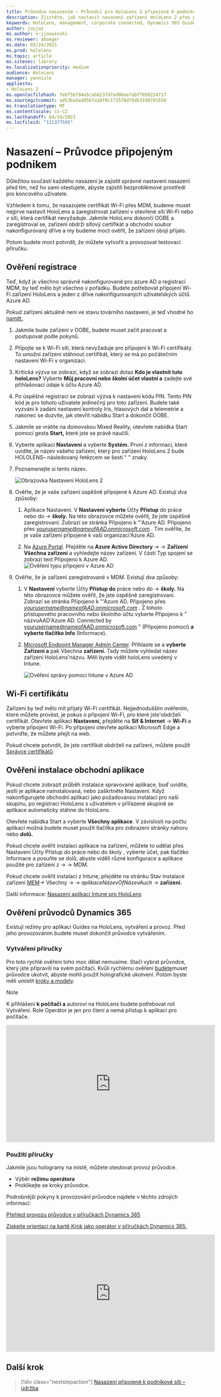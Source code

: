 ```yaml
---
title: Průvodce nasazením – Průvodci pro HoloLens 2 připojené k podnikové síti s Dynamics 365 – nasazení
description: Zjistěte, jak nastavit nasazení zařízení HoloLens 2 přes podnikovou připojenou síť pomocí průvodců Dynamics 365.
keywords: HoloLens, management, corporate connected, Dynamics 365 Guides, AAD, Azure AD, MDM, Mobile Správa zařízení
author: joyjaz
ms.author: v-jjaswinski
ms.reviewer: aboeger
ms.date: 03/24/2021
ms.prod: hololens
ms.topic: article
ms.sitesec: library
ms.localizationpriority: medium
audience: HoloLens
manager: yannisle
appliesto:
- HoloLens 2
ms.openlocfilehash: febf56f94a5cab623fd7ad08ae7abf7050224717
ms.sourcegitcommit: ad53ba5edd567a18f0c172578d78db3190701650
ms.translationtype: MT
ms.contentlocale: cs-CZ
ms.lasthandoff: 04/19/2021
ms.locfileid: "111377595"
---
```

# <a name="deploy---corporate-connected-guide"></a>Nasazení – Průvodce připojeným podnikem

Důležitou součástí každého nasazení je zajistit správné nastavení nasazení před tím, než ho sami otestujete, abyste zajistili bezproblémové prostředí pro koncového uživatele.

Vzhledem k tomu, že nasazujete certifikát Wi-Fi přes MDM, budeme muset nejprve nastavit HoloLens a zaregistrovat zařízení v otevřené síti Wi-Fi nebo v síti, která certifikát nevyžaduje. Jakmile HoloLens dokončí OOBE a zaregistroval se, zařízení obdrží síťový certifikát a obchodní soubor nakonfigurovaný dříve a my budeme moct ověřit, že zařízení obojí přijalo.

Potom budete moct potvrdit, že můžete vytvořit a provozovat testovací příručku.

## <a name="enrollment-validation"></a>Ověření registrace

Teď, když je všechno správně nakonfigurované pro azure AD a registraci MDM, by teď mělo být všechno v pořádku. Budete potřebovat připojení Wi-Fi zařízení HoloLens a jeden z dříve nakonfigurovaných uživatelských účtů Azure AD.

Pokud zařízení aktuálně není ve stavu továrního nastavení, je teď vhodné ho [namítt.](https://docs.microsoft.com/hololens/hololens-recovery#clean-reflash-the-device)

1. Jakmile bude zařízení v OOBE, budete muset začít pracovat a postupovat podle pokynů.

2. Připojte se k Wi-Fi síti, která nevyžaduje pro připojení k Wi-Fi certifikáty. To umožní zařízení stáhnout certifikát, který se má po počátečním nastavení Wi-Fi v organizaci.

3. Kritická výzva se zobrazí, když se zobrazí dotaz **Kdo je vlastnit tuto holoLens?** Vyberte **Můj pracovní nebo školní účet vlastní a** zadejte své přihlašovací údaje k účtu Azure AD.

4. Po úspěšné registraci se zobrazí výzva k nastavení kódu PIN. Tento PIN kód je pro tohoto uživatele jedinečný pro toto zařízení. Budete také vyzváni k zadání nastavení kontroly Iris, hlasových dat a telemetrie a nakonec se dozvíte, jak otevřít nabídku Start a dokončit OOBE.

5. Jakmile se vrátíte na domovskou Mixed Reality, otevřete nabídka Start pomocí gesta **Start,** které jste se právě naučili.

6. Vyberte aplikaci **Nastavení** a vyberte **Systém.** První z informací, které uvidíte, je název vašeho zařízení, který pro zařízení HoloLens 2 bude HOLOLENS– následovaný řetězcem se šesti &quot; &quot; znaky.

7. Poznamenejte si tento název.

    ![Obrazovka Nastavení HoloLens 2](./images/hololens2-settings-about.jpg)

8. Ověřte, že je vaše zařízení úspěšně připojené k Azure AD. Existují dva způsoby:

    1.  Aplikace Nastavení. V **Nastavení vyberte** Účty **Přístup** do práce nebo do  ->  **školy.** Na této obrazovce můžete ověřit, že jste úspěšně zaregistrovaní. Zobrazí se stránka Připojeno k &quot;&#39;Azure AD. Připojeno přes *yourusername@nameofAAD.onmicrosoft.com* . Tím ověříte, že je vaše zařízení připojené k vaší organizaci&#39;Azure AD.

    1. Na [Azure Portal](https://portal.azure.com/#home). Přejděte na **Azure Active Directory**  ->    ->  **Zařízení Všechna zařízení** a vyhledejte název zařízení. V části Typ spojení se zobrazí text Připojeno k Azure AD.
        ![Ověření typu připojení v Azure AD](./images/hololens2-devices-all-devices.png)

9. Ověřte, že je zařízení zaregistrované v MDM. Existují dva způsoby:

    1. V **Nastavení** vyberte Účty **Přístup do** práce nebo do  ->  **školy.** Na této obrazovce můžete ověřit, že jste úspěšně zaregistrovaní. Zobrazí se stránka Připojeno k &quot;&#39;Azure AD. Připojeno přes *yourusername@nameofAAD.onmicrosoft.com* . Z tohoto přístupového pracovního nebo školního účtu vyberte Připojeno k &quot; názvuAAD&#39;Azure AD. Connected by yourusername@nameofAAD.onmicrosoft.com &quot; (Připojeno pomocí) **a vyberte tlačítko Info** (Informace).

    1. [Microsoft Endpoint Manager Admin Center](https://endpoint.microsoft.com/#home). Přihlaste se a **vyberte Zařízení a** pak Všechna **zařízení.** Tady můžete vyhledat název zařízení HoloLens&#39;názvu. Měli byste vidět holoLens uvedený v Intune.

        ![Ověření správy pomocí Intune v Azure AD](./images/hololens2-devices-all-devices2.png)


## <a name="wi-fi-certificate-validation"></a>Wi-Fi certifikátu

Zařízení by teď mělo mít přijatý Wi-Fi certifikát. Nejjednodušším ověřením, které můžete provést, je pokus o připojení Wi-Fi, pro které jste&#39;obdrželi certifikát. Otevřete aplikaci **Nastavení,** přejděte na **Síť &amp; Internet**  ->  **Wi-Fi** a vyberte připojení Wi-Fi. Po připojení otevřete aplikaci Microsoft Edge a potvrďte, že můžete přejít na web.

Pokud chcete potvrdit, že jste certifikát obdrželi na zařízení, můžete použít [Správce certifikátů](https://docs.microsoft.com/hololens/certificate-manager).

## <a name="validate-lob-app-install"></a>Ověření instalace obchodní aplikace

Pokud chcete zobrazit průběh instalace spravované aplikace, buď uvidíte, jestli je aplikace nainstalovaná, nebo zaškrtněte Nastavení. Když nakonfigurujete obchodní aplikaci jako požadovanou instalaci pro naši skupinu, po registraci HoloLens s uživatelem v přiřazené skupině se aplikace automaticky stáhne do HoloLens.

Otevřete nabídka Start a vyberte **Všechny aplikace**. V závislosti na počtu aplikací možná budete muset  použít tlačítka pro zobrazení stránky nahoru nebo **dolů.**

Pokud chcete ověřit instalaci aplikace na zařízení, můžete to udělat přes Nastavení Účty Přístup do práce nebo do školy , vyberte účet, pak tlačítko Informace a posuňte se dolů, abyste viděli různé konfigurace a aplikace použité pro zařízení z  ->    ->  MDM. 

Pokud chcete ověřit instalaci z Intune, přejděte na stránku Stav instalace zařízení [MEM](https://endpoint.microsoft.com/#home)-> Všechny  ->     -> *aplikaceNázevOfNázevAuch*  ->  **zařízení.**

Další informace: [Nasazení aplikací Intune pro HoloLens](https://docs.microsoft.com/hololens/app-deploy-intune)

## <a name="validate-dynamics-365-guides"></a>Ověření průvodců Dynamics 365

Existují režimy pro aplikaci Guides na HoloLens, vytváření a provoz. Před jeho provozováním budete muset dokončit průvodce vytvářením.

### <a name="authoring-the-guide"></a>Vytváření příručky

Pro toto rychlé ověření toho moc dělat nemusíme. Stačí vybrat průvodce, který jste připravili na svém počítači. Kvůli rychlému ověření [budete](https://docs.microsoft.comdynamics365/mixed-reality/guides/hololens-app-anchor)muset průvodce ukotvit, abyste mohli použít holografické ukotvení. Potom byste měli umístit [kroky a modely](https://docs.microsoft.com/dynamics365/mixed-reality/guides/hololens-app-orientation).

>[!NOTE]
> K přihlášení **k počítači a** autorovi na HoloLens budete potřebovat roli Vytváření. Role Operátor je jen pro čtení a nemá přístup k aplikaci pro počítače.

<iframe width="560" height="315" src="https://www.youtube.com/embed/poE7s7_zWDE" frameborder="0" allow="accelerometer; autoplay; clipboard-write; encrypted-media; gyroscope; picture-in-picture" allowfullscreen></iframe>

### <a name="operating-the-guide"></a>Použití příručky

Jakmile jsou hologramy na místě, můžete otestovat provoz průvodce. 
- Výběr **režimu operátora**
- Proklikejte se kroky průvodce.

Podrobnější pokyny k provozování průvodce najdete v těchto zdrojích informací:

[Přehled provozu průvodce v příručkách Dynamics 365](https://docs.microsoft.com/dynamics365/mixed-reality/guides/operator-overview)

[Získejte orientaci na kartě Krok jako operátor v příručkách Dynamics 365.](https://docs.microsoft.com/dynamics365/mixed-reality/guides/operator-step-card-orientation)

<iframe width="560" height="315" src="https://www.youtube.com/embed/9s41BKGHVL8" frameborder="0" allow="accelerometer; autoplay; clipboard-write; encrypted-media; gyroscope; picture-in-picture" allowfullscreen></iframe>

## <a name="next-step"></a>Další krok 
> [!div class="nextstepaction"]
> [Nasazení připojené k podnikové síti – údržba](hololens2-corp-connected-maintain.md)

